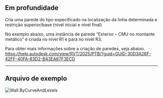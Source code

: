 ## Em profundidade
Cria uma parede do tipo especificado na localização da linha determinada e restrição superior/base (nível inicial e nível final)

No exemplo abaixo, uma instância de parede “Exterior – CMU no montante metálico” é criada no nível R1 e para no nível R3.

Para obter mais informações sobre a criação de paredes, veja abaixo.
https://help.autodesk.com/view/RVT/2025/PTB/?guid=GUID-30D3A26F-42FF-40FA-83D2-B43EA67F3ECD
___
## Arquivo de exemplo

![Wall.ByCurveAndLevels](./Revit.Elements.Wall.ByCurveAndLevels_img.jpg)
